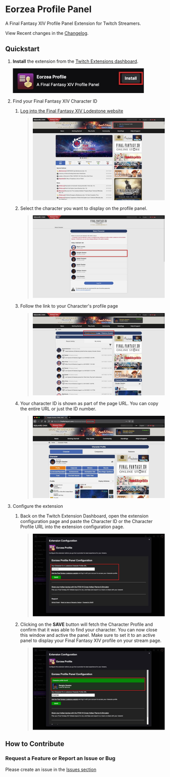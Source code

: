 # Eorzea Profile Panel

A Final Fantasy XIV Profile Panel Extension for Twitch Streamers.

View Recent changes in the [Changelog](/CHANGELOG.md).

## Quickstart

1. **Install** the extension from the [Twitch Extensions dashboard](https://dashboard.twitch.tv/extensions/bsdr8tkgubqusuao9ixx6wjyhxy8je-1.0.0).

   ![00](./public/images/onboarding-00.jpg)

2. Find your Final Fantasy XIV Character ID

   1. [Log into the Final Fantasy XIV Lodestone website](https://na.finalfantasyxiv.com/lodestone/)

      > ![01](./public/images/onboarding-01.jpg)

   2. Select the character you want to display on the profile panel.

      > ![01](./public/images/onboarding-03.jpg)

   3. Follow the link to your Character's profile page

      > ![01](./public/images/onboarding-04.jpg)

   4. Your character ID is shown as part of the page URL. You can copy the entire URL or just the ID number.

      > ![01](./public/images/onboarding-06.jpg)

3. Configure the extension

   1. Back on the Twitch Extension Dashboard, open the extension configuration page and paste the Character ID or the Character Profile URL into the extension configuration page.

      > ![01](./public/images/onboarding-07.jpg)

   2. Clicking on the **SAVE** button will fetch the Character Profile and confirm that it was able to find your character. You can now close this window and active the panel. Make sure to set it to an active panel to display your Final Fantasy XIV profile on your stream page.

      > ![01](./public/images/onboarding-08.jpg)

## How to Contribute

### Request a Feature or Report an Issue or Bug

Please create an issue in the [Issues section](https://github.com/bdejesus/twitch-xiv-profile/issues)
